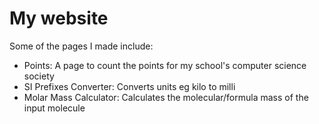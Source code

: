# My website

Some of the pages I made include:

- Points: A page to count the points for my school's computer science society
- SI Prefixes Converter: Converts units eg kilo to milli
- Molar Mass Calculator: Calculates the molecular/formula mass of the input molecule